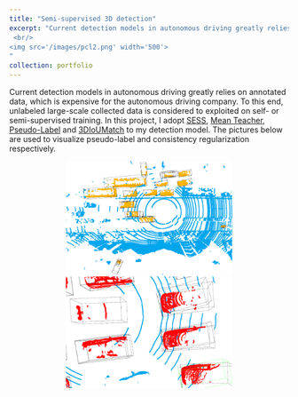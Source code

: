 ```yaml
---
title: "Semi-supervised 3D detection"
excerpt: "Current detection models in autonomous driving greatly relies on annotated data, which is expensive for the autonomous driving company. To this end, unlabeled large-scale collected data is considered to exploited on self- or semi-supervised training. In this project, I adopt [SESS](https://github.com/Na-Z/sess), [Mean Teacher](https://github.com/CuriousAI/mean-teacher), [Pseudo-Label](https://github.com/EricArazo/PseudoLabeling) and [3DIoUMatch](https://github.com/THU17cyz/3DIoUMatch-PVRCNN) to my detection model. The picture below the visualization of labeled scan and unlabled scan.
 <br/>
<img src='/images/pcl2.png' width='500'>
"
collection: portfolio
---
```


Current detection models in autonomous driving greatly relies on annotated data, which is expensive for the autonomous driving company. To this end, unlabeled large-scale collected data is considered to exploited on self- or semi-supervised training. In this project, I adopt [SESS](https://github.com/Na-Z/sess), [Mean Teacher](https://github.com/CuriousAI/mean-teacher), [Pseudo-Label](https://github.com/EricArazo/PseudoLabeling) and [3DIoUMatch](https://github.com/THU17cyz/3DIoUMatch-PVRCNN) to my detection model. The pictures below are used to visualize pseudo-label and consistency regularization respectively.
 <br/>
<div align=center >
    <img src="/images/pseudolabel.png" width="300"/>    <img src="/images/consistency.png" width="300"/> 
</div>
